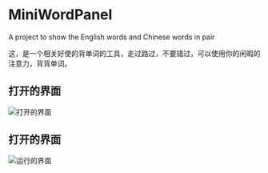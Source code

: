 # MiniWordPanel
A project to show the English words and Chinese words in pair

这，是一个相关好使的背单词的工具，走过路过，不要错过，可以使用你的闲暇的注意力，背背单词。

## 打开的界面

![打开的界面](https://raw.githubusercontent.com/yinhaomin/MiniWordPanel/master/MiniWordPanel/images/1.png)

## 打开的界面
![运行的界面](https://raw.githubusercontent.com/yinhaomin/MiniWordPanel/master/MiniWordPanel/images/2.png)
